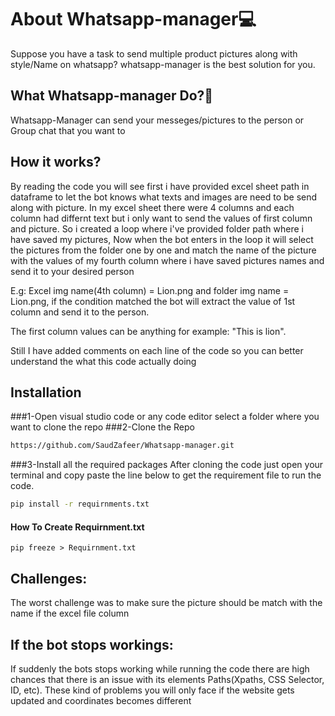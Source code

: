 
# About Whatsapp-manager💻
Suppose you have a task to send multiple product pictures along with style/Name on whatsapp? 
whatsapp-manager is the best solution for you.



## What Whatsapp-manager Do?🤔
Whatsapp-Manager can send your messeges/pictures to the person or Group chat that you want to

## How it works?
By reading the code you will see first i have provided excel sheet path in dataframe to let the bot knows what texts and images are need to be send along with picture. 
In my excel sheet there were 4 columns and each column had differnt text but i only want to send the values of first column and picture.
So i created a loop where i've provided folder path where i have saved my pictures, Now when the bot enters in the loop it will select the pictures from the folder one by one and match the name of the picture with the values of my fourth column where i have saved pictures names and send it to your desired person

E.g: Excel img name(4th column) = Lion.png and folder img name = Lion.png, if the condition matched the bot will extract the value of 1st column and send it to the person.

The first column values can be anything for example: "This is lion".

Still I have added comments on each line of the code so you can better understand the what this code actually doing




## Installation

###1-Open visual studio code or any code editor select a folder where you want to clone the repo
###2-Clone the Repo

```bash
https://github.com/SaudZafeer/Whatsapp-manager.git
```
###3-Install all the required packages
After cloning the code just open your terminal and copy paste the line below to get the requirement file to run the code.
```bash
pip install -r requirnments.txt
```
#### How To Create Requirnment.txt

```
pip freeze > Requirnment.txt
```

## Challenges:
The worst challenge was to make sure the picture should be match with the name if the excel file column
## If the bot stops workings:
If suddenly the bots stops working while running the code there are high chances that there is an issue with its elements Paths(Xpaths, CSS Selector, ID, etc). These kind of problems you will only face if the website gets updated and coordinates becomes different
